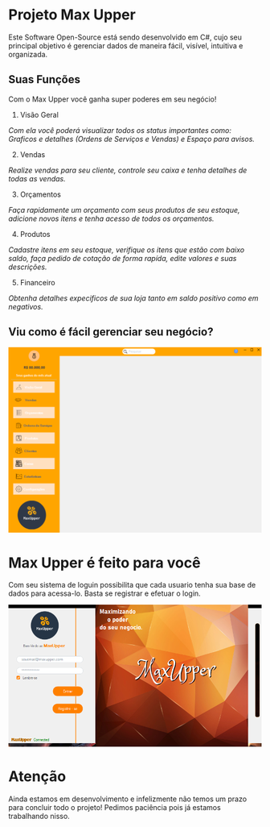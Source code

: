 # Projeto Max Upper

Este Software Open-Source está sendo desenvolvido em C#, cujo seu principal objetivo é gerenciar dados de maneira fácil, visível, intuitiva e organizada.

## Suas Funções
Com o Max Upper você ganha super poderes em seu negócio!

1. Visão Geral 

*Com ela você poderá visualizar todos os status importantes como: Graficos e detalhes (Ordens de Serviços e Vendas) e Espaço para avisos.*

2. Vendas

*Realize vendas para seu cliente, controle seu caixa e tenha detalhes de todas as vendas.*  

3. Orçamentos

*Faça rapidamente um orçamento com seus produtos de seu estoque, adicione novos itens e tenha acesso de todos os orçamentos.*

4. Produtos

*Cadastre itens em seu estoque, verifique os itens que estão com baixo saldo, faça pedido de cotação de forma rapída, edite valores e suas descrições.*

5. Financeiro

*Obtenha detalhes expecificos de sua loja tanto em saldo positivo como em negativos.*

<h2>Viu como é fácil gerenciar seu negócio?</h2>

![Logo do Markdown](img/prints/Home_01.png)

<p></p>

# Max Upper é feito para você
Com seu sistema de loguin possibilita que cada usuario tenha sua base de dados para acessa-lo. Basta se registrar e efetuar o login. 

![Logo do Markdown](img/prints/Login_area.png)

<p></p>

 # Atenção
 Ainda estamos em desenvolvimento e infelizmente não temos um prazo para concluir todo o projeto! Pedimos paciência pois já estamos trabalhando nisso.

